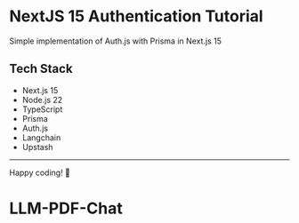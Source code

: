# NextJS 15 Authentication Tutorial

Simple implementation of Auth.js with Prisma in Next.js 15

## Tech Stack

- Next.js 15
- Node.js 22
- TypeScript
- Prisma
- Auth.js
- Langchain
- Upstash

---

Happy coding! 🚀

# LLM-PDF-Chat
